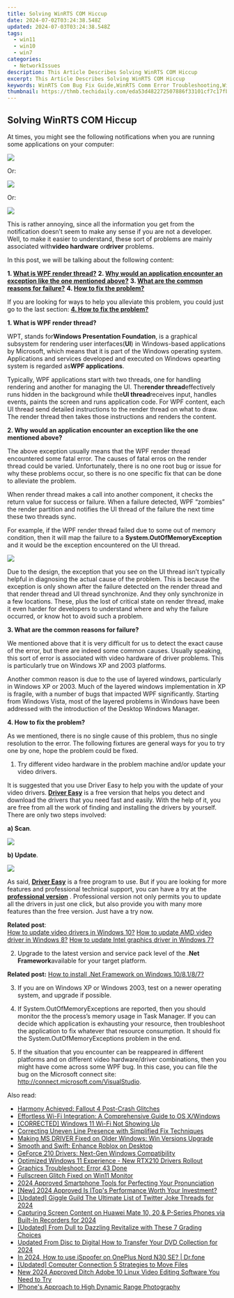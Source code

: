 ```yaml
---
title: Solving WinRTS COM Hiccup
date: 2024-07-02T03:24:38.548Z
updated: 2024-07-03T03:24:38.548Z
tags:
  - win11
  - win10
  - win7
categories:
  - NetworkIssues
description: This Article Describes Solving WinRTS COM Hiccup
excerpt: This Article Describes Solving WinRTS COM Hiccup
keywords: WinRTS Com Bug Fix Guide,WinRTS Comm Error Troubleshooting,WinRTS COM Hiccup Resolution,Fixing COM Errors in Warzone RTS Games,WinRTS COM Hiccup Solutions and Fixes,Troubleshoot WinRTS COM Issues,Resolving COM Problems in Command & Conquer
thumbnail: https://thmb.techidaily.com/eda53d482272507886f33101cf7c17fbcff2ff9c0e3000602465b544e6ae7c53.jpg
---
```


## Solving WinRTS COM Hiccup

At times, you might see the following notifications when you are running some applications on your computer:
  
![](https://images.drivereasy.com/wp-content/uploads/2016/09/system-runtime-interopservices-comexception.jpg)
  
 Or:

![](https://images.drivereasy.com/wp-content/uploads/2016/09/system-invalidoperationexception.jpg)

 Or:
  
![](https://images.drivereasy.com/wp-content/uploads/2016/09/system-outofmemoryexception-insufficient-memory.jpg)

 This is rather annoying, since all the information you get from the notification doesn’t seem to make any sense if you are not a developer. Well, to make it easier to understand, these sort of problems are mainly associated with**video hardware** or**driver** problems.
  
 In this post, we will be talking about the following content:
  
 **1\. [What is WPF render thread?](#1)**
 **2\. [Why would an application encounter an exception like the one mentioned above?](#2)**
 **3\. [What are the common reasons for failure?](#3)**
 **4\. [How to fix the problem?](#4)**

If you are looking for ways to help you alleviate this problem, you could just go to the last section: **[4\. How to fix the problem?](#4)**
  
 **1\. What is WPF render thread?**
  
WPT, stands for**Windows Presentation Foundation**, is a graphical subsystem for rendering user interfaces(**UI**) in Windows-based applications by Microsoft, which means that it is part of the Windows operating system. Applications and services developed and executed on Windows opearting system is regarded as**WPF applications**.
  
Typically, WPF applications start with two threads, one for handling rendering and another for managing the UI. The**render thread**effectively runs hidden in the background while the**UI thread**receives input, handles events, paints the screen and runs application code. For WPF content, each UI thread send detailed instructions to the render thread on what to draw. The render thread then takes those instructions and renders the content.
  
 **2\. Why would an application encounter an exception like the one mentioned above?**
  
The above exception usually means that the WPF render thread encountered some fatal error. The causes of fatal erros on the render thread could be varied. Unfortunately, there is no one root bug or issue for why these problems occur, so there is no one specific fix that can be done to alleviate the problem.
  
When render thread makes a call into another component, it checks the return value for success or failure. When a failure detected, WPF “zombies” the render partition and notifies the UI thread of the failure the next time these two threads sync.
  
For example, if the WPF render thread failed due to some out of memory condition, then it will map the failure to a **System.OutOfMemoryException** and it would be the exception encountered on the UI thread.
  
![](https://images.drivereasy.com/wp-content/uploads/2016/09/system-out-of-memory-condition.png)

Due to the design, the exception that you see on the UI thread isn’t typically helpful in diagnosing the actual cause of the problem. This is because the exception is only shown after the failure detected on the render thread and that render thread and UI thread synchronize. And they only synchronize in a few locations. These, plus the lost of critical state on render thread, make it even harder for developers to understand where and why the failure occurred, or know hot to avoid such a problem.
  
 **3\. What are the common reasons for failure?**
  
We mentioned above that it is very difficult for us to detect the exact cause of the error, but there are indeed some common causes. Usually speaking, this sort of error is associated with video hardware of driver problems. This is particularly true on Windows XP and 2003 platforms.
  
Another common reason is due to the use of layered windows, particularly in Windows XP or 2003\. Much of the layered windows implementation in XP is fragile, with a number of bugs that impacted WPF significantly. Starting from Windows Vista, most of the layered problems in Windows have been addressed with the introduction of the Desktop Windows Manager.
  
 **4\. How to fix the problem?**
  
As we mentioned, there is no single cause of this problem, thus no single resolution to the error. The following fixtures are general ways for you to try one by one, hope the problem could be fixed.

1) Try different video hardware in the problem machine and/or update your video drivers.
  
It is suggested that you use Driver Easy to help you with the update of your video drivers. **[Driver Easy](https://tools.techidaily.com/drivereasy/download/)** is a free version that helps you detect and download the drivers that you need fast and easily. With the help of it, you are free from all the work of finding and installing the drivers by yourself. There are only two steps involved:  
  
**a) Scan**.  
  
![](https://images.drivereasy.com/wp-content/uploads/2017/04/img_58e8b8443edaa.png)
  
 **b) Update**.
  
![](https://images.drivereasy.com/wp-content/uploads/2017/04/img_58e8b8511c4de.jpg)
  
As said, **[Driver Easy](https://tools.techidaily.com/drivereasy/download/)** is a free program to use. But if you are looking for more features and professional technical support, you can have a try at the **[professional version](https://tools.techidaily.com/drivereasy/download/)** . Professional version not only permits you to update all the drivers in just one click, but also provide you with many more features than the free version. Just have a try now.
  
**Related post**:  
[How to update video drivers in Windows 10?](https://tools.techidaily.com/drivereasy/download/) [How to update AMD video driver in Windows 8?](https://tools.techidaily.com/drivereasy/download/)
[How to update Intel graphics driver in Windows 7?](https://tools.techidaily.com/drivereasy/download/)
  
2) Upgrade to the latest version and service pack level of the .**Net Framework**available for your target platform.
  
**Related post:**
[How to install .Net Framework on Windows 10/8.1/8/7?](https://tools.techidaily.com/drivereasy/download/)
  
3) If you are on Windows XP or Windows 2003, test on a newer operating system, and upgrade if possible.
  
4) If  System.OutOfMemoryExceptions are reported, then you should monitor the the process’s memory usage in Task Manager. If you can decide which application is exhausting your resource, then troubleshoot the application to fix whatever that resource consumption. It should fix the System.OutOfMemoryExceptions problem in the end.
  
5) If the situation that you encounter can be reappeared in different platforms and on different video hardware/driver combinations, then you might have come across some WPF bug. In this case, you can file the bug on the Microsoft connect site: <http://connect.microsoft.com/VisualStudio>.

<ins class="adsbygoogle"
     style="display:block"
     data-ad-format="autorelaxed"
     data-ad-client="ca-pub-7571918770474297"
     data-ad-slot="1223367746"></ins>



<ins class="adsbygoogle"
     style="display:block"
     data-ad-client="ca-pub-7571918770474297"
     data-ad-slot="8358498916"
     data-ad-format="auto"
     data-full-width-responsive="true"></ins>

<span class="atpl-alsoreadstyle">Also read:</span>
<div><ul>
<li><a href="https://network-issues.techidaily.com/harmony-achieved-fallout-4-post-crash-glitches/"><u>Harmony Achieved: Fallout 4 Post-Crash Glitches</u></a></li>
<li><a href="https://network-issues.techidaily.com/effortless-wi-fi-integration-a-comprehensive-guide-to-os-xwindows/"><u>Effortless Wi-Fi Integration: A Comprehensive Guide to OS X/Windows</u></a></li>
<li><a href="https://network-issues.techidaily.com/corrected-windows-11-wi-fi-not-showing-up/"><u>[CORRECTED] Windows 11 Wi-Fi Not Showing Up</u></a></li>
<li><a href="https://network-issues.techidaily.com/correcting-uneven-line-presence-with-simplified-fix-techniques/"><u>Correcting Uneven Line Presence with Simplified Fix Techniques</u></a></li>
<li><a href="https://network-issues.techidaily.com/making-ms-driver-fixed-on-older-windows-win-versions-upgrade/"><u>Making MS DRIVER Fixed on Older Windows: Win Versions Upgrade</u></a></li>
<li><a href="https://network-issues.techidaily.com/smooth-and-swift-enhance-roblox-on-desktop/"><u>Smooth and Swift: Enhance Roblox on Desktop</u></a></li>
<li><a href="https://network-issues.techidaily.com/geforce-210-drivers-next-gen-windows-compatibility/"><u>GeForce 210 Drivers: Next-Gen Windows Compatibility</u></a></li>
<li><a href="https://network-issues.techidaily.com/optimized-windows-11-experience-new-rtx210-drivers-rollout/"><u>Optimized Windows 11 Experience - New RTX210 Drivers Rollout</u></a></li>
<li><a href="https://network-issues.techidaily.com/graphics-troubleshoot-error-43-done/"><u>Graphics Troubleshoot: Error 43 Done</u></a></li>
<li><a href="https://network-issues.techidaily.com/fullscreen-glitch-fixed-on-win11-monitor/"><u>Fullscreen Glitch Fixed on Win11 Monitor</u></a></li>
<li><a href="https://screen-capture.techidaily.com/2024-approved-smartphone-tools-for-perfecting-your-pronunciation/"><u>2024 Approved  Smartphone Tools for Perfecting Your Pronunciation</u></a></li>
<li><a href="https://video-capture.techidaily.com/new-2024-approved-is-itops-performance-worth-your-investment/"><u>[New] 2024 Approved  Is ITop's Performance Worth Your Investment?</u></a></li>
<li><a href="https://twitter-videos.techidaily.com/updated-giggle-guild-the-ultimate-list-of-twitter-joke-threads-for-2024/"><u>[Updated] Giggle Guild  The Ultimate List of Twitter Joke Threads for 2024</u></a></li>
<li><a href="https://screen-activity-recording.techidaily.com/capturing-screen-content-on-huawei-mate-10-20-and-p-series-phones-via-built-in-recorders-for-2024/"><u>Capturing Screen Content on Huawei Mate 10, 20 & P-Series Phones via Built-In Recorders for 2024</u></a></li>
<li><a href="https://some-knowledge.techidaily.com/updated-from-dull-to-dazzling-revitalize-with-these-7-grading-choices/"><u>[Updated] From Dull to Dazzling  Revitalize with These 7 Grading Choices</u></a></li>
<li><a href="https://video-content-creator.techidaily.com/updated-from-disc-to-digital-how-to-transfer-your-dvd-collection-for-2024/"><u>Updated From Disc to Digital How to Transfer Your DVD Collection for 2024</u></a></li>
<li><a href="https://android-pokemon-go.techidaily.com/in-2024-how-to-use-ispoofer-on-oneplus-nord-n30-se-drfone-by-drfone-virtual-android/"><u>In 2024, How to use iSpoofer on OnePlus Nord N30 SE? | Dr.fone</u></a></li>
<li><a href="https://extra-resources.techidaily.com/updated-computer-connection-5-strategies-to-move-files/"><u>[Updated] Computer Connection  5 Strategies to Move Files</u></a></li>
<li><a href="https://smart-video-creator.techidaily.com/new-2024-approved-ditch-adobe-10-linux-video-editing-software-you-need-to-try/"><u>New 2024 Approved Ditch Adobe 10 Linux Video Editing Software You Need to Try</u></a></li>
<li><a href="https://extra-tips.techidaily.com/iphones-approach-to-high-dynamic-range-photography/"><u>IPhone's Approach to High Dynamic Range Photography</u></a></li>
</ul></div>
